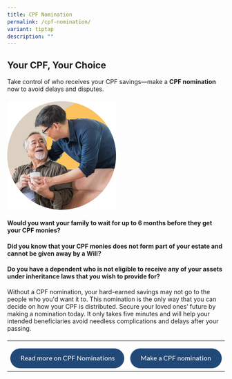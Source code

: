 ```yaml
---
title: CPF Nomination
permalink: /cpf-nomination/
variant: tiptap
description: ""
---
```

<h2><strong>Your CPF, Your Choice</strong></h2>
<p>Take control of who receives your CPF savings—make a <strong>CPF nomination</strong> now
to avoid delays and disputes.</p>
<h4></h4>
<div class="isomer-image-wrapper">
<img style="width: 50%;" height="auto" width="100%" alt="" src="/images/img_cpf_nomination.png">
</div>
<h4>Would you want your family to wait for up to 6 months before they get your CPF monies?</h4>
<h4>Did you know that your CPF monies does not form part of your estate and cannot be given away by a Will?</h4>
<h4>Do you have a dependent who is not eligible to receive any of your assets under inheritance laws that you wish to provide for?</h4>
<p>Without a CPF nomination, your hard-earned savings may not go to the people
who you'd want it to. This nomination is the only way that you can decide
on how your CPF is distributed. Secure your loved ones’ future by making
a nomination today. It only takes five minutes and will help your intended
beneficiaries avoid needless complications and delays after your passing.</p>
<h4></h4>
<table style="minWidth: 50px">
<colgroup>
<col>
<col>
</colgroup>
<tbody>
<tr>
<th rowspan="1" colspan="1">
<p></p>
<div class="isomer-image-wrapper">
<img style="width: 100%" height="auto" width="100%" alt="" src="/images/btn_read_more_on_cpf_nominations.png">
</div>
</th>
<th rowspan="1" colspan="1">
<p></p>
<div class="isomer-image-wrapper">
<img style="width: 100%" height="auto" width="100%" alt="" src="/images/btn_make_a_cpf_nomintaion.png">
</div>
</th>
</tr>
</tbody>
</table>
<p></p>